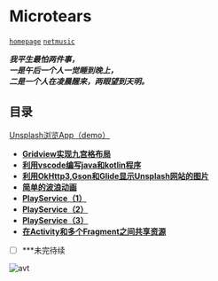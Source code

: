# Microtears

[`homepage`](http://microtears.github.io/) [`netmusic`](https://music.163.com/#/user/home?id=7003703)

***我平生最怕两件事，  
一是午后一个人一觉睡到晚上，  
二是一个人在凌晨醒来，两眼望到天明。***

## 目录

[Unsplash浏览App（demo）](https://github.com/microtears/)

* [**Gridview实现九宫格布局**](https://github.com/HutMobileDevelopmentGroup/LearningSummary/blob/master/Personal/microtears/Gridview%E5%AE%9E%E7%8E%B0%E4%B9%9D%E5%AE%AB%E6%A0%BC%E5%B8%83%E5%B1%80.md)
* [**利用vscode编写java和kotlin程序**](https://github.com/HutMobileDevelopmentGroup/LearningSummary/blob/master/Personal/microtears/%E5%88%A9%E7%94%A8vscode%E7%BC%96%E5%86%99java%E5%92%8Ckotlin%E7%A8%8B%E5%BA%8F.md)
* [**利用OkHttp3,Gson和Glide显示Unsplash网站的图片**](https://github.com/HutMobileDevelopmentGroup/LearningSummary/blob/master/Personal/microtears/%E5%88%A9%E7%94%A8Okhttp3%E6%98%BE%E7%A4%BAUnsplash%E5%9B%BE%E7%89%87.md)
* [**简单的波浪动画**](https://github.com/HutMobileDevelopmentGroup/LearningSummary/blob/master/Personal/microtears/WaveView.md)
* [**PlayService（1）**](https://github.com/HutMobileDevelopmentGroup/LearningSummary/blob/master/Personal/microtears/PlayService1.md)
* [**PlayService（2）**](https://github.com/HutMobileDevelopmentGroup/LearningSummary/blob/master/Personal/microtears/PlayService2.md)
* [**PlayService（3）**](https://github.com/HutMobileDevelopmentGroup/LearningSummary/blob/master/Personal/microtears/PlayService3.md)
* [**在Activity和多个Fragment之间共享资源**](https://github.com/HutMobileDevelopmentGroup/LearningSummary/blob/master/Personal/microtears/%E5%9C%A8Activity%E5%92%8C%E5%A4%9A%E4%B8%AAFragment%E4%B9%8B%E9%97%B4%E5%85%B1%E4%BA%AB%E8%B5%84%E6%BA%90.md)
* [ ] ***未完待续

![avt](http://t1.aixinxi.net/o_1cd51pnolvle17mm19t6po74qaa.jpg-j.jpg "hello")